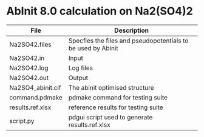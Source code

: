 # AbInit 8.0 calculation on Na2(SO4)2

| File                  | Description                                       |
| --------------------- | ------------------------------------------------- |
| Na2SO42.files		| Specfies the files and pseudopotentials to be used by Abinit |
| Na2SO42.in		| Input |
| Na2SO42.log		| Log files |
| Na2SO42.out		| Output |
| Na2SO4_abinit.cif	| The abinit optimised structure |
| command.pdmake	| pdmake command for testing suite |
| results.ref.xlsx      | reference results for testing suite |
| script.py             | pdgui script used to generate results.ref.xlsx |
